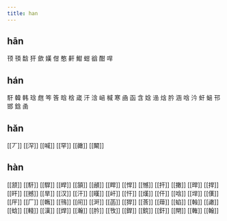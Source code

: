 ```yaml
---
title: han
---
```


## hān
顸
頇
馠
犴
歛
嫨
佄
憨
鼾
魽
蚶
谽
酣
哻
## hán
馯
韓
韩
琀
甝
笒
筨
晗
梒
嵅
汗
浛
崡
椷
寒
凾
函
含
娢
澏
焓
肣
涵
唅
汵
虷
蜬
邗
邯
鋡
圅
## hǎn
[[丆]] 
[[浫]]
[[喊]]
[[罕]]
[[豃]]
[[闞]]
## hàn
[[颔]]
[[馯]]
[[駻]]
[[皔]]
[[頷]]
[[顄]]
[[睅]]
[[悍]]
[[憾]]
[[扞]]
[[撖]]
[[晘]]
[[捍]]
[[旰]]
[[撼]]
[[旱]]
[[汉]]
[[汗]]
[[暵]]
[[屽]]
[[忓]]
[[熯]]
[[仠]]
[[唅]]
[[垾]]
[[傼]]
[[厈]]
[[厂]]
[[鶾]]
[[鳱]]
[[闬]]
[[涆]]
[[菡]]
[[猂]]
[[莟]]
[[蔊]]
[[蜭]]
[[螒]]
[[譀]]
[[蛿]]
[[輚]]
[[漢]]
[[焊]]
[[瀚]]
[[肣]] 
[[攼]]
[[銲]]
[[鋎]]
[[釬]]
[[閈]]
[[雗]]
[[翰]]

